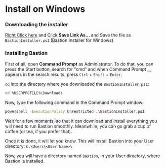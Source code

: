 # Install on Windows

### Downloading the installer

[Right Click here](https://raw.github.com/TheBastionBot/BastionScripts/master/windows/chocolatey.ps1) and Click **Save Link As…** and Save the file as `BastionInstaller.ps1` (Bastion Installer for Windows).

### Installing Bastion

First of all, open **Command Prompt** as Administrator. To do that, you can press the Start button, search for "cmd" and when Command Prompt __ appears in the search results, press `Ctrl` + `Shift` + `Enter`.

`cd` into the directory where you downloaded the `BastionInstaller.ps1`:

```bash
cd %USERPROFILE%\Downloads
```

Now, type the following command in the Command Prompt window:

```bash
powershell -ExecutionPolicy Unrestricted .\BastionInstaller.ps1
```

Wait for a few moments, so that it can download and install everything you will need to run Bastion smoothly. Meanwhile, you can go grab a cup of coffee (or tea, if you prefer that).

Once it is done, it will let you know. This will install Bastion into your User directory: `C:\Users\<User Name>\`

Now, you will have a directory named `Bastion`, in your User directory, where Bastion is installed.
